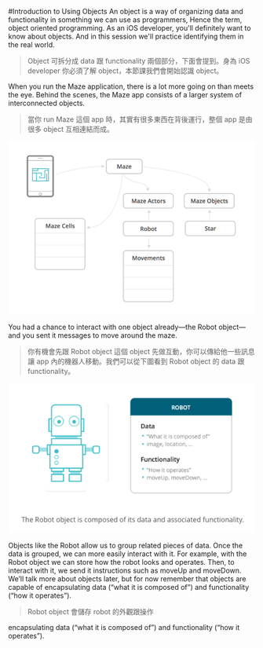#Introduction to Using Objects
An object is a way of organizing data and functionality in something we can use as programmers, Hence the term, object oriented programming. As an iOS developer, you'll definitely want to know about objects. And in this session we'll practice identifying them in the real world.
> Object 可拆分成 data 跟 functionality 兩個部分，下面會提到。身為 iOS developer 你必須了解 object，本節課我們會開始認識 object。

When you run the Maze application, there is a lot more going on than meets the eye. Behind the scenes, the Maze app consists of a larger system of interconnected objects.
>當你 run Maze 這個 app 時，其實有很多東西在背後運行，整個 app 是由很多 object 互相連結而成。

![](/assets/introductionOfObject_1.png)

You had a chance to interact with one object already—the Robot object—and you sent it messages to move around the maze.
> 你有機會先跟 Robot object 這個 object 先做互動，你可以傳給他一些訊息讓 app 內的機器人移動。我們可以從下圖看到 Robot object 的 data 跟 functionality。

![](/assets/introductionOfObject_2.png)

Objects like the Robot allow us to group related pieces of data. Once the data is grouped, we can more easily interact with it. For example, with the Robot object we can store how the robot looks and operates. Then, to interact with it, we send it instructions such as moveUp and moveDown. We’ll talk more about objects later, but for now remember that objects are capable of encapsulating data (“what it is composed of”) and functionality (“how it operates”).
>Robot object 會儲存 robot 的外觀跟操作


encapsulating data (“what it is composed of”) and functionality (“how it operates”).